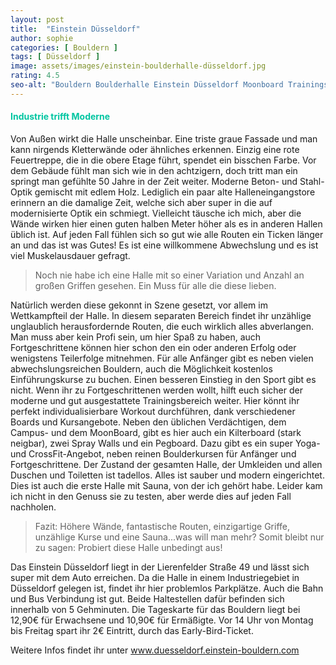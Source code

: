 ```yaml
---
layout: post
title:  "Einstein Düsseldorf"
author: sophie
categories: [ Bouldern ]
tags: [ Düsseldorf ]
image: assets/images/einstein-boulderhalle-düsseldorf.jpg
rating: 4.5
seo-alt: "Bouldern Boulderhalle Einstein Düsseldorf Moonboard Trainingsbereich Indoor Klettern Kletterhalle"
---
```

#### <span style="color:#00c5a1">Industrie trifft Moderne</span>
Von Außen wirkt die Halle unscheinbar. Eine triste graue Fassade und man kann nirgends Kletterwände oder ähnliches erkennen. Einzig eine rote Feuertreppe, die in die obere Etage führt, spendet ein bisschen Farbe. Vor dem Gebäude fühlt man sich wie in den achtzigern, doch tritt man ein springt man gefühlte 50 Jahre in der Zeit weiter. Moderne Beton- und Stahl-Optik gemischt mit edlem Holz. Lediglich ein paar alte Halleneingangstore erinnern an die damalige Zeit, welche sich aber super in die auf modernisierte Optik ein schmiegt.
Vielleicht täusche ich mich, aber die Wände wirken hier einen guten halben Meter höher als es in anderen Hallen üblich ist. Auf jeden Fall fühlen sich so gut wie alle Routen ein Ticken länger an und das ist was Gutes! Es ist eine willkommene Abwechslung und es ist viel Muskelausdauer gefragt.
>Noch nie habe ich eine Halle mit so einer Variation und Anzahl an großen Griffen gesehen. Ein Muss für alle die diese lieben.

Natürlich werden diese gekonnt in Szene gesetzt, vor allem im Wettkampfteil der Halle. In diesem separaten Bereich findet ihr unzählige unglaublich herausfordernde Routen, die euch wirklich alles abverlangen. Man muss aber kein Profi sein, um hier Spaß zu haben, auch Fortgeschrittene können hier schon den ein oder anderen Erfolg oder wenigstens Teilerfolge mitnehmen. Für alle Anfänger gibt es neben vielen abwechslungsreichen Bouldern, auch die Möglichkeit kostenlos Einführungskurse zu buchen. Einen besseren Einstieg in den Sport gibt es nicht.
Wenn ihr zu Fortgeschrittenen werden wollt, hilft euch sicher der moderne und gut ausgestattete Trainingsbereich weiter. Hier könnt ihr perfekt individualisierbare Workout durchführen, dank verschiedener Boards und Kursangebote. Neben den üblichen Verdächtigen, dem Campus- und dem MoonBoard, gibt es hier auch ein Kilterboard (stark neigbar), zwei Spray Walls und ein Pegboard. Dazu gibt es ein super Yoga- und CrossFit-Angebot, neben reinen Boulderkursen für Anfänger und Fortgeschrittene.
Der Zustand der gesamten Halle, der Umkleiden und allen Duschen und Toiletten ist tadellos. Alles ist sauber und modern eingerichtet. Dies ist auch die erste Halle mit Sauna, von der ich gehört habe. Leider kam ich nicht in den Genuss sie zu testen, aber werde dies auf jeden Fall nachholen.

>Fazit: Höhere Wände, fantastische Routen, einzigartige Griffe, unzählige Kurse und eine Sauna...was will man mehr? Somit bleibt nur zu sagen: Probiert diese Halle unbedingt aus!

Das Einstein Düsseldorf liegt in der Lierenfelder Straße 49 und lässt sich super mit dem Auto erreichen. Da die Halle in einem Industriegebiet in Düsseldorf gelegen ist, findet ihr hier problemlos Parkplätze. Auch die Bahn und Bus Verbindung ist gut. Beide Haltestellen dafür befinden sich innerhalb von 5 Gehminuten. Die Tageskarte für das Bouldern liegt bei 12,90€ für Erwachsene und 10,90€ für Ermäßigte. Vor 14 Uhr von Montag bis Freitag spart ihr 2€ Eintritt, durch das Early-Bird-Ticket.

Weitere Infos findet ihr unter <a href="https://duesseldorf.einstein-boulder.com/" target="_blank">www.duesseldorf.einstein-bouldern.com</a>
